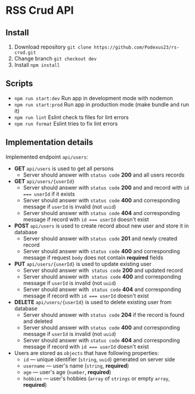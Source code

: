 # RSS Crud API

## Install

1. Download repository `git clone https://github.com/Podexus23/rs-crud.git`
2. Change branch `git checkout dev`
3. Install `npm install`

## Scripts

- `npm run start:dev` Run app in development mode with nodemon
- `npm run start:prod` Run app in production mode (make bundle and run it)
- `npm run lint` Eslint check ts files for lint errors
- `npm run format` Eslint tries to fix lint errors

## Implementation details

Implemented endpoint `api/users`:

- **GET** `api/users` is used to get all persons
  - Server should answer with `status code` **200** and all users records
- **GET** `api/users/{userId}`
  - Server should answer with `status code` **200** and and record with `id === userId` if it exists
  - Server should answer with `status code` **400** and corresponding message if `userId` is invalid (not `uuid`)
  - Server should answer with `status code` **404** and corresponding message if record with `id === userId` doesn't exist
- **POST** `api/users` is used to create record about new user and store it in database
  - Server should answer with `status code` **201** and newly created record
  - Server should answer with `status code` **400** and corresponding message if request `body` does not contain **required** fields
- **PUT** `api/users/{userId}` is used to update existing user
  - Server should answer with` status code` **200** and updated record
  - Server should answer with` status code` **400** and corresponding message if `userId` is invalid (not `uuid`)
  - Server should answer with` status code` **404** and corresponding message if record with `id === userId` doesn't exist
- **DELETE** `api/users/{userId}` is used to delete existing user from database
  - Server should answer with `status code` **204** if the record is found and deleted
  - Server should answer with `status code` **400** and corresponding message if `userId` is invalid (not `uuid`)
  - Server should answer with `status code` **404** and corresponding message if record with `id === userId` doesn't exist
- Users are stored as `objects` that have following properties:
  - `id` — unique identifier (`string`, `uuid`) generated on server side
  - `username` — user's name (`string`, **required**)
  - `age` — user's age (`number`, **required**)
  - `hobbies` — user's hobbies (`array` of `strings` or empty `array`, **required**)
